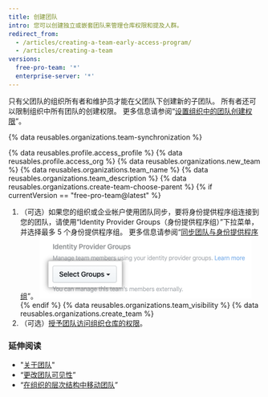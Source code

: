 ```yaml
---
title: 创建团队
intro: 您可以创建独立或嵌套团队来管理仓库权限和提及人群。
redirect_from:
  - /articles/creating-a-team-early-access-program/
  - /articles/creating-a-team
versions:
  free-pro-team: '*'
  enterprise-server: '*'
---
```


只有父团队的组织所有者和维护员才能在父团队下创建新的子团队。 所有者还可以限制组织中所有团队的创建权限。 更多信息请参阅“[设置组织中的团队创建权限](/articles/setting-team-creation-permissions-in-your-organization)”。

{% data reusables.organizations.team-synchronization %}

{% data reusables.profile.access_profile %}
{% data reusables.profile.access_org %}
{% data reusables.organizations.new_team %}
{% data reusables.organizations.team_name %}
{% data reusables.organizations.team_description %}
{% data reusables.organizations.create-team-choose-parent %}
{% if currentVersion == "free-pro-team@latest" %}
1. （可选）如果您的组织或企业帐户使用团队同步，要将身份提供程序组连接到您的团队，请使用“Identity Provider Groups（身份提供程序组）”下拉菜单，并选择最多 5 个身份提供程序组。 更多信息请参阅“[同步团队与身份提供程序组](/github/setting-up-and-managing-organizations-and-teams/synchronizing-a-team-with-an-identity-provider-group)”。 ![用于选择身份提供程序组的下拉菜单](/assets/images/help/teams/choose-an-idp-group.png)
{% endif %}
{% data reusables.organizations.team_visibility %}
{% data reusables.organizations.create_team %}
9. （可选）[授予团队访问组织仓库的权限](/articles/managing-team-access-to-an-organization-repository)。

### 延伸阅读

- "[关于团队](/articles/about-teams)"
- “[更改团队可见性](/articles/changing-team-visibility)”
- “[在组织的层次结构中移动团队](/articles/moving-a-team-in-your-organization-s-hierarchy)”
